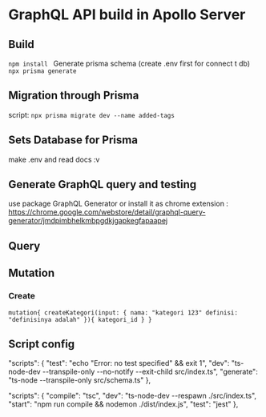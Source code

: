 # GraphQL API build in Apollo Server

## Build
`npm install `
Generate prisma schema (create .env first for connect t db)
`npx prisma generate`


## Migration through Prisma
script: 
`npx prisma migrate dev --name added-tags`

## Sets Database for Prisma
make .env and read docs :v

## Generate GraphQL query and testing
use package GraphQL Generator or install it as chrome extension : https://chrome.google.com/webstore/detail/graphql-query-generator/jmdpimbhelkmbpgdkjgapkegfapaapej

## Query

## Mutation

### Create

`mutation{
  createKategori(input: {
    nama: "kategori 123"
    definisi: "definisinya adalah"
  }){
    kategori_id
  }
}`


## Script config
"scripts": {
    "test": "echo \"Error: no test specified\" && exit 1",
    "dev": "ts-node-dev --transpile-only --no-notify --exit-child src/index.ts",
    "generate": "ts-node --transpile-only src/schema.ts"
  },

  "scripts": {
    "compile": "tsc",
    "dev": "ts-node-dev --respawn ./src/index.ts",
    "start": "npm run compile && nodemon ./dist/index.js",
    "test": "jest"
  },